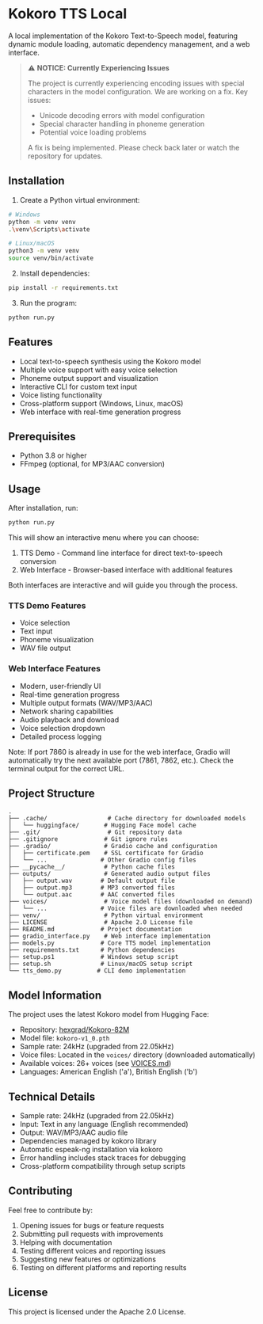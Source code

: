 # Kokoro TTS Local

A local implementation of the Kokoro Text-to-Speech model, featuring dynamic module loading, automatic dependency management, and a web interface.

> ⚠️ **NOTICE: Currently Experiencing Issues**
> 
> The project is currently experiencing encoding issues with special characters in the model configuration. We are working on a fix. Key issues:
> - Unicode decoding errors with model configuration
> - Special character handling in phoneme generation
> - Potential voice loading problems
>
> A fix is being implemented. Please check back later or watch the repository for updates.

## Installation

1. Create a Python virtual environment:
```bash
# Windows
python -m venv venv
.\venv\Scripts\activate

# Linux/macOS
python3 -m venv venv
source venv/bin/activate
```

2. Install dependencies:
```bash
pip install -r requirements.txt
```

3. Run the program:
```bash
python run.py
```

## Features

- Local text-to-speech synthesis using the Kokoro model
- Multiple voice support with easy voice selection
- Phoneme output support and visualization
- Interactive CLI for custom text input
- Voice listing functionality
- Cross-platform support (Windows, Linux, macOS)
- Web interface with real-time generation progress

## Prerequisites

- Python 3.8 or higher
- FFmpeg (optional, for MP3/AAC conversion)

## Usage

After installation, run:
```bash
python run.py
```

This will show an interactive menu where you can choose:
1. TTS Demo - Command line interface for direct text-to-speech conversion
2. Web Interface - Browser-based interface with additional features

Both interfaces are interactive and will guide you through the process.

### TTS Demo Features
- Voice selection
- Text input
- Phoneme visualization
- WAV file output

### Web Interface Features
- Modern, user-friendly UI
- Real-time generation progress
- Multiple output formats (WAV/MP3/AAC)
- Network sharing capabilities
- Audio playback and download
- Voice selection dropdown
- Detailed process logging

Note: If port 7860 is already in use for the web interface, Gradio will automatically try the next available port (7861, 7862, etc.).
Check the terminal output for the correct URL.

## Project Structure

```
.
├── .cache/                 # Cache directory for downloaded models
│   └── huggingface/       # Hugging Face model cache
├── .git/                   # Git repository data
├── .gitignore             # Git ignore rules
├── .gradio/               # Gradio cache and configuration
│   ├── certificate.pem    # SSL certificate for Gradio
│   └── ...               # Other Gradio config files
├── __pycache__/           # Python cache files
├── outputs/               # Generated audio output files
│   ├── output.wav        # Default output file
│   ├── output.mp3        # MP3 converted files
│   └── output.aac        # AAC converted files
├── voices/                # Voice model files (downloaded on demand)
│   └── ...               # Voice files are downloaded when needed
├── venv/                  # Python virtual environment
├── LICENSE                # Apache 2.0 License file
├── README.md             # Project documentation
├── gradio_interface.py    # Web interface implementation
├── models.py             # Core TTS model implementation
├── requirements.txt      # Python dependencies
├── setup.ps1             # Windows setup script
├── setup.sh              # Linux/macOS setup script
└── tts_demo.py          # CLI demo implementation
```

## Model Information

The project uses the latest Kokoro model from Hugging Face:
- Repository: [hexgrad/Kokoro-82M](https://huggingface.co/hexgrad/Kokoro-82M)
- Model file: `kokoro-v1_0.pth`
- Sample rate: 24kHz (upgraded from 22.05kHz)
- Voice files: Located in the `voices/` directory (downloaded automatically)
- Available voices: 26+ voices (see [VOICES.md](https://huggingface.co/hexgrad/Kokoro-82M/blob/main/VOICES.md))
- Languages: American English ('a'), British English ('b')

## Technical Details

- Sample rate: 24kHz (upgraded from 22.05kHz)
- Input: Text in any language (English recommended)
- Output: WAV/MP3/AAC audio file
- Dependencies managed by kokoro library
- Automatic espeak-ng installation via kokoro
- Error handling includes stack traces for debugging
- Cross-platform compatibility through setup scripts

## Contributing

Feel free to contribute by:
1. Opening issues for bugs or feature requests
2. Submitting pull requests with improvements
3. Helping with documentation
4. Testing different voices and reporting issues
5. Suggesting new features or optimizations
6. Testing on different platforms and reporting results

## License

This project is licensed under the Apache 2.0 License. 